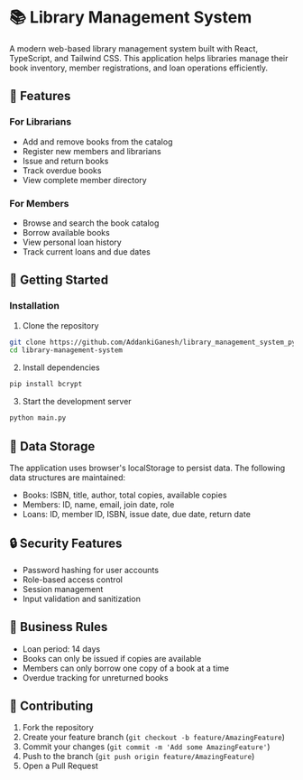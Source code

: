 # 📚 Library Management System

A modern web-based library management system built with React, TypeScript, and Tailwind CSS. This application helps libraries manage their book inventory, member registrations, and loan operations efficiently.

## 🌟 Features

### For Librarians
- Add and remove books from the catalog
- Register new members and librarians
- Issue and return books
- Track overdue books
- View complete member directory

### For Members
- Browse and search the book catalog
- Borrow available books
- View personal loan history
- Track current loans and due dates



## 🚀 Getting Started


### Installation

1. Clone the repository
```bash
git clone https://github.com/AddankiGanesh/library_management_system_python.git
cd library-management-system
```

2. Install dependencies
```bash
pip install bcrypt
```

3. Start the development server
```bash
python main.py
```





## 💾 Data Storage

The application uses browser's localStorage to persist data. The following data structures are maintained:

- Books: ISBN, title, author, total copies, available copies
- Members: ID, name, email, join date, role
- Loans: ID, member ID, ISBN, issue date, due date, return date

## 🔒 Security Features

- Password hashing for user accounts
- Role-based access control
- Session management
- Input validation and sanitization

## 📝 Business Rules

- Loan period: 14 days
- Books can only be issued if copies are available
- Members can only borrow one copy of a book at a time
- Overdue tracking for unreturned books

## 🤝 Contributing

1. Fork the repository
2. Create your feature branch (`git checkout -b feature/AmazingFeature`)
3. Commit your changes (`git commit -m 'Add some AmazingFeature'`)
4. Push to the branch (`git push origin feature/AmazingFeature`)
5. Open a Pull Request



